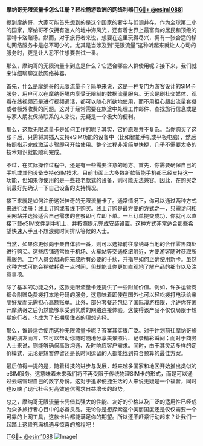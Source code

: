**摩纳哥无限流量卡怎么注册？轻松畅游欧洲的网络利器[[TG💪+ @esim1088](https://t.me/s/esim1088)]**

提到摩纳哥，大家可能首先想到的是这个国家的奢华与低调并存。作为全球第二小的国家，摩纳哥不仅拥有迷人的地中海风光，还有着世界上最富有的居民和顶级的蒙特卡洛赌场。然而，对于旅行者来说，想要在这里玩得尽兴，拥有一张合适的移动网络服务卡是必不可少的。尤其是当涉及到“无限流量”这种听起来就让人心动的服务时，更是让人忍不住想要尝试一番。

那么，摩纳哥的无限流量卡到底是什么？它适合哪些人群使用呢？接下来，我们就来详细聊聊这款网络神器。

首先，什么是摩纳哥的无限流量卡？简单来说，这是一种专门为游客设计的SIM卡服务，用户可以在摩纳哥境内享受无限制的数据流量服务。无论是刷社交媒体、观看在线视频还是进行视频通话，都可以随心所欲地使用，而不用担心超出流量套餐或者额外收费的问题。这对于经常需要在旅途中处理工作邮件、查找旅行信息或是与家人朋友保持联系的人来说，无疑是一个极大的便利。

那么，这款无限流量卡是如何工作的呢？其实，它的原理并不复杂。当你购买了这张卡后，只需将其插入支持eSIM功能的设备中（比如智能手机或平板电脑），然后按照指示完成激活步骤即可开始使用。整个过程非常简单快捷，几乎不需要太多的技术知识就能顺利完成。

不过，在实际操作过程中，还是有一些需要注意的地方。首先，你需要确保自己的手机或其他设备支持eSIM技术。目前市面上大多数新款智能手机都已经支持这一功能，但如果你使用的是一些较老款式的设备，则可能无法兼容。因此，在购买之前最好先确认一下自己设备的支持情况。

接下来就是如何注册这张神奇的无限流量卡了。通常情况下，你可以通过两种方式来进行注册：线上订购或者线下购买。线上订购是最方便的方式之一，只需访问相关网站并选择适合自己需求的套餐即可立即下单。一旦订单提交成功，你就可以直接下载eSIM文件到手机上，并按照提示完成安装设置。这种方式非常适合那些希望快速入手且不想浪费时间排队等候的人士。

当然，如果你更倾向于亲自体验一番，则可以选择前往摩纳哥当地的合作零售商处进行购买。这些店铺通常位于机场、火车站等交通枢纽附近，方便游客随时获取所需服务。工作人员会帮助你完成所有必要的手续，并指导如何正确使用新卡。虽然这种方式可能会稍微耗费一点时间，但却能让你更加直观地了解产品的细节以及注意事项。

除了基本的功能之外，这款无限流量卡还提供了一些附加价值。例如，许多运营商都会附赠免费拨打本地号码的服务，这意味着即使在国外也可以轻松拨打电话给亲朋好友而无需担心高额账单。此外，部分套餐还包括了国际漫游权限，允许你在离开摩纳哥之后仍然能够享受到优质的网络连接体验。这使得该产品不仅仅局限于短期旅行者，也成为了长期居住者的理想选择。

那么，谁最适合使用这种无限流量卡呢？答案其实很广泛。对于计划前往摩纳哥旅游的朋友而言，它可以帮助你随时随地分享美景照片、记录精彩瞬间；而对于商务人士来说，则能够确保高效沟通、及时响应客户需求。同时，由于其灵活多样的定价模式，无论是短暂停留还是长时间逗留的人都能找到符合预算的最佳方案。

最后值得一提的是，随着科技的进步与发展，越来越多国家和地区开始推出类似的eSIM服务。这意味着未来我们将不再受限于传统物理SIM卡的形式，而是可以通过云端管理自己的数字身份。这对于追求便捷生活的人来说无疑是一个福音，同时也反映了现代社会对高效通信需求日益增长的趋势。

总之，摩纳哥无限流量卡凭借其强大的性能、友好的价格以及广泛的适用性已经成为众多旅行者心目中的必备良品。无论你是想探索这个美丽国度还是仅仅需要一个可靠的上网工具，这款卡片都能满足你的期望。所以还不赶紧行动起来？让我们一起踏上这段充满机遇与惊喜的旅程吧！

[[TG💪+ @esim1088](https://t.me/s/esim1088) ![Image](https://i.postimg.cc/4NQfJmqS/Snipaste-2025-05-13-00-14-12.png)]